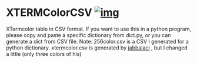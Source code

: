 # XTERMColorCSV [![img]][pbd]
XTermcolor table in CSV format. If you want to use this in a python program, please copy and paste a specific dictionary from dict.py, or you can generate a dict from CSV file.
Note: 256color.csv is a CSV I generated for a python dictionary.
xtermcolor.csv is generated by [jabbalaci](https://github.com/jabbalaci/ClosestX11Color/blob/master/colors.csv) , but I changed a little (only three colors of hls)

[img]:https://licensebuttons.net/p/zero/1.0/88x31.png
[pbd]:https://creativecommons.org/publicdomain/zero/1.0/


